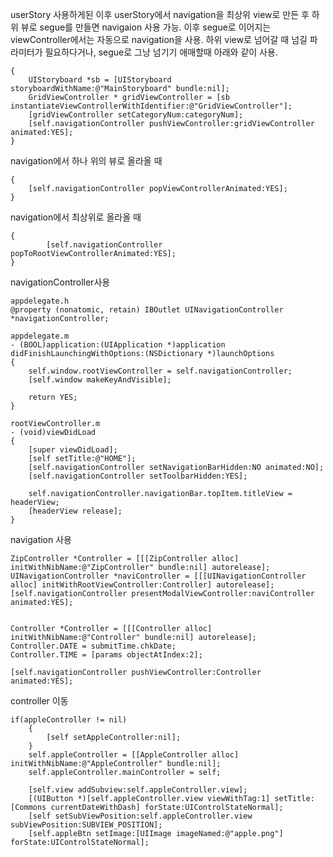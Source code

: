 userStory 사용하게된 이후 userStory에서 navigation을 최상위 view로 만든 후 하위 뷰로 segue를 만들면
navigaion 사용 가능. 이후 segue로 이어지는 viewController에서는 자동으로 navigation을 사용.
하위 view로 넘어갈 때 넘길 파라미터가 필요하다거나, segue로 그낭 넘기기 애매할때  아래와 같이 사용.

	{
		UIStoryboard *sb = [UIStoryboard storyboardWithName:@"MainStoryboard" bundle:nil];
		GridViewController * gridViewController = [sb instantiateViewControllerWithIdentifier:@"GridViewController"];
		[gridViewController setCategoryNum:categoryNum];
		[self.navigationController pushViewController:gridViewController animated:YES];		
	}

navigation에서 하나 위의 뷰로 올라올 때 

	{
		[self.navigationController popViewControllerAnimated:YES];
	}

navigation에서 최상위로 올라올 때
	
	{
	        [self.navigationController popToRootViewControllerAnimated:YES];
	}
	
navigationController사용<br />

	appdelegate.h
	@property (nonatomic, retain) IBOutlet UINavigationController *navigationController;
	
	appdelegate.m
	- (BOOL)application:(UIApplication *)application didFinishLaunchingWithOptions:(NSDictionary *)launchOptions 
	{    
		self.window.rootViewController = self.navigationController;
	    [self.window makeKeyAndVisible];
	
	    return YES;
	}
	
	rootViewController.m
	- (void)viewDidLoad 
	{
	    [super viewDidLoad];
		[self setTitle:@"HOME"];
		[self.navigationController setNavigationBarHidden:NO animated:NO];
		[self.navigationController setToolbarHidden:YES];
		
		self.navigationController.navigationBar.topItem.titleView = headerView;
		[headerView release];	
	}

navigation 사용

	ZipController *Controller = [[[ZipController alloc] initWithNibName:@"ZipController" bundle:nil] autorelease];
	UINavigationController *naviController = [[[UINavigationController alloc] initWithRootViewController:Controller] autorelease];
	[self.navigationController presentModalViewController:naviController animated:YES];


	Controller *Controller = [[[Controller alloc] initWithNibName:@"Controller" bundle:nil] autorelease];
	Controller.DATE = submitTime.chkDate;
	Controller.TIME = [params objectAtIndex:2];
	
	[self.navigationController pushViewController:Controller animated:YES];
	
	
controller 이동

	if(appleController != nil)
	    {
	        [self setAppleController:nil];
	    }
	    self.appleController = [[AppleController alloc] initWithNibName:@"AppleController" bundle:nil];
	    self.appleController.mainController = self;
	
	    [self.view addSubview:self.appleController.view];    
	    [(UIButton *)[self.appleController.view viewWithTag:1] setTitle:[Commons currentDateWithDash] forState:UIControlStateNormal];    
	    [self setSubViewPosition:self.appleController.view subViewPosition:SUBVIEW_POSITION];
	    [self.appleBtn setImage:[UIImage imageNamed:@"apple.png"] forState:UIControlStateNormal];
